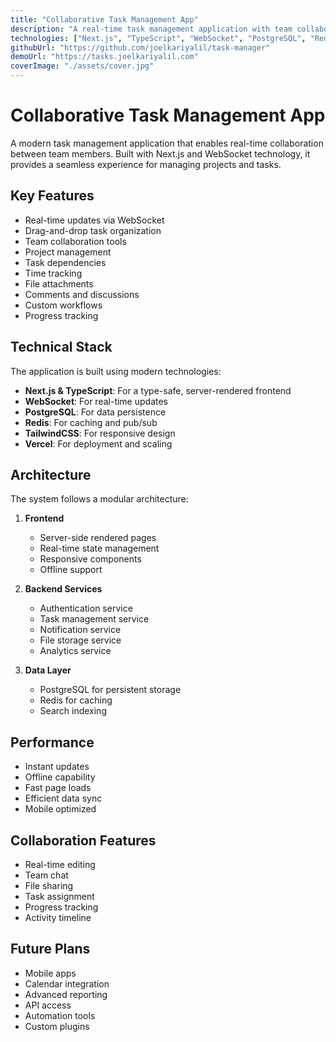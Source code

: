 ```yaml
---
title: "Collaborative Task Management App"
description: "A real-time task management application with team collaboration features, built with Next.js and WebSocket technology."
technologies: ["Next.js", "TypeScript", "WebSocket", "PostgreSQL", "Redis", "TailwindCSS"]
githubUrl: "https://github.com/joelkariyalil/task-manager"
demoUrl: "https://tasks.joelkariyalil.com"
coverImage: "./assets/cover.jpg"
---
```


# Collaborative Task Management App

A modern task management application that enables real-time collaboration between team members. Built with Next.js and WebSocket technology, it provides a seamless experience for managing projects and tasks.

## Key Features

- Real-time updates via WebSocket
- Drag-and-drop task organization
- Team collaboration tools
- Project management
- Task dependencies
- Time tracking
- File attachments
- Comments and discussions
- Custom workflows
- Progress tracking

## Technical Stack

The application is built using modern technologies:

- **Next.js & TypeScript**: For a type-safe, server-rendered frontend
- **WebSocket**: For real-time updates
- **PostgreSQL**: For data persistence
- **Redis**: For caching and pub/sub
- **TailwindCSS**: For responsive design
- **Vercel**: For deployment and scaling

## Architecture

The system follows a modular architecture:

1. **Frontend**
   - Server-side rendered pages
   - Real-time state management
   - Responsive components
   - Offline support

2. **Backend Services**
   - Authentication service
   - Task management service
   - Notification service
   - File storage service
   - Analytics service

3. **Data Layer**
   - PostgreSQL for persistent storage
   - Redis for caching
   - Search indexing

## Performance

- Instant updates
- Offline capability
- Fast page loads
- Efficient data sync
- Mobile optimized

## Collaboration Features

- Real-time editing
- Team chat
- File sharing
- Task assignment
- Progress tracking
- Activity timeline

## Future Plans

- Mobile apps
- Calendar integration
- Advanced reporting
- API access
- Automation tools
- Custom plugins 